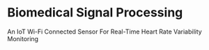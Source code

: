 # Biomedical Signal Processing
An IoT Wi-Fi Connected Sensor For Real-Time Heart Rate Variability Monitoring

